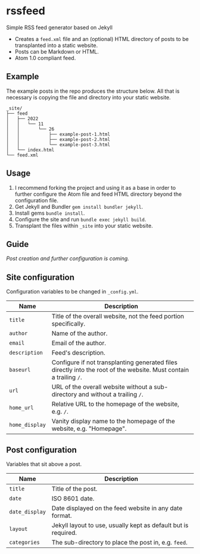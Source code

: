 # rssfeed
Simple RSS feed generator based on Jekyll

* Creates a `feed.xml` file and an (optional) HTML directory of posts to be transplanted into a static website.
* Posts can be Markdown or HTML.
* Atom 1.0 compliant feed.

## Example

The example posts in the repo produces the structure below. All that is necessary is copying the file and directory into your static website.

```
_site/
├── feed
│   ├── 2022
│   │   └── 11
│   │       └── 26
│   │           ├── example-post-1.html
│   │           ├── example-post-2.html
│   │           └── example-post-3.html
│   └── index.html
└── feed.xml
```

## Usage

1. I recommend forking the project and using it as a base in order to further configure the Atom file and feed HTML directory beyond the configuration file.
2. Get Jekyll and Bundler `gem install bundler jekyll`.
3. Install gems `bundle install`.
4. Configure the site and run `bundle exec jekyll build`.
5. Transplant the files within `_site` into your static website.

## Guide

*Post creation and further configuration is coming.*

## Site configuration

Configuration variables to be changed in `_config.yml`.

|Name|Description|
|-|-|
|`title`|Title of the overall website, not the feed portion specifically.|
|`author`|Name of the author.|
|`email`|Email of the author.|
|`description`|Feed's description.|
|`baseurl`|Configure if not transplanting generated files directly into the root of the website. Must contain a trailing `/`.|
|`url`|URL of the overall website without a sub-directory and without a trailing `/`.|
|`home_url`|Relative URL to the homepage of the website, e.g. `/`.|
|`home_display`|Vanity display name to the homepage of the website, e.g. "Homepage".|

## Post configuration

Variables that sit above a post.

|Name|Description|
|-|-|
|`title`|Title of the post.
|`date`|ISO 8601 date.|
|`date_display`|Date displayed on the feed website in any date format.|
|`layout`|Jekyll layout to use, usually kept as default but is required.|
|`categories`|The sub-directory to place the post in, e.g. `feed`.|